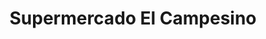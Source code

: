 ---
title: "Supermercado El Campesino"
url: /chillan/supermercado-el-campesino/
shop: supermercado
---